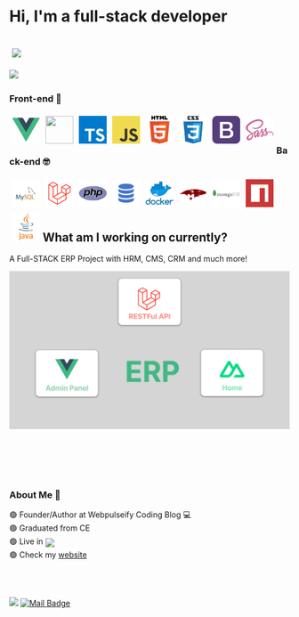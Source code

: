 

# Hi, I'm a full-stack developer 

<br/>

<img src="https://media.tenor.com/RA0A9TBAGskAAAAM/kakashi.gif" width="400"  style="margin:5px"  />

<br/>

[![](https://img.shields.io/github/followers/omeratayilmaz?style=social)](https://www.github.com/OmerAtayilmaz)



### Front-end 🎨

<img align="left" src="https://raw.githubusercontent.com/github/explore/80688e429a7d4ef2fca1e82350fe8e3517d3494d/topics/vue/vue.png"  width="50" height="50" style="margin:5px"  />

<img align="left" src="https://nuxtjs.ir/logos/nuxt.svg"  width="50" height="50" style="margin:5px"  />


<img align="left" src="https://raw.githubusercontent.com/github/explore/80688e429a7d4ef2fca1e82350fe8e3517d3494d/topics/typescript/typescript.png" width="50" height="50" style="margin:5px" />

<img align="left" src="https://raw.githubusercontent.com/github/explore/80688e429a7d4ef2fca1e82350fe8e3517d3494d/topics/javascript/javascript.png" width="50" height="50" style="margin:5px" />

<img align="left" src="https://raw.githubusercontent.com/github/explore/80688e429a7d4ef2fca1e82350fe8e3517d3494d/topics/html/html.png" width="50" height="50" style="margin:5px"  />

<img align="left" src="https://raw.githubusercontent.com/github/explore/80688e429a7d4ef2fca1e82350fe8e3517d3494d/topics/css/css.png"  width="50" height="50" style="margin:5px"  />

<img align="left" src="https://raw.githubusercontent.com/github/explore/80688e429a7d4ef2fca1e82350fe8e3517d3494d/topics/bootstrap/bootstrap.png" width="50" height="50" style="margin:5px"  />

<img align="left" src="https://raw.githubusercontent.com/github/explore/80688e429a7d4ef2fca1e82350fe8e3517d3494d/topics/sass/sass.png"  width="50" height="50" style="margin:5px"   width="35" />

<br/><br/>

### Back-end 🤓
<img align="left" src="https://raw.githubusercontent.com/github/explore/80688e429a7d4ef2fca1e82350fe8e3517d3494d/topics/mysql/mysql.png"  width="50" height="50" style="margin:5px"/>
<img align="left" src="https://raw.githubusercontent.com/github/explore/80688e429a7d4ef2fca1e82350fe8e3517d3494d/topics/laravel/laravel.png"  width="50" height="50" style="margin:5px"/>
<img align="left" src="https://raw.githubusercontent.com/github/explore/80688e429a7d4ef2fca1e82350fe8e3517d3494d/topics/php/php.png"  width="50" height="50" style="margin:5px"/>
<img align="left" src="https://raw.githubusercontent.com/github/explore/80688e429a7d4ef2fca1e82350fe8e3517d3494d/topics/sql/sql.png"  width="50" height="50" style="margin:5px"/>
<img align="left" src="https://raw.githubusercontent.com/github/explore/80688e429a7d4ef2fca1e82350fe8e3517d3494d/topics/docker/docker.png"  width="50" height="50" style="margin:5px"/>

<img align="left" src="https://raw.githubusercontent.com/github/explore/80688e429a7d4ef2fca1e82350fe8e3517d3494d/topics/mongoose/mongoose.png"  width="50" height="50" style="margin:5px"/>
<img align="left" src="https://raw.githubusercontent.com/github/explore/80688e429a7d4ef2fca1e82350fe8e3517d3494d/topics/mongodb/mongodb.png"  width="50" height="50" style="margin:5px"/>
<img align="left" src="https://raw.githubusercontent.com/github/explore/80688e429a7d4ef2fca1e82350fe8e3517d3494d/topics/npm/npm.png"  width="50" height="50" style="margin:5px"/>
<img align="left" src="https://raw.githubusercontent.com/github/explore/80688e429a7d4ef2fca1e82350fe8e3517d3494d/topics/java/java.png"  width="50" height="50" style="margin:5px"/>

<br /><br />
<br /><br />

## What am I working on currently?
<p>A Full-STACK ERP Project with HRM, CMS, CRM and much more!</p>
<img  src="https://github.com/OmerAtayilmaz/OmerAtayilmaz/blob/main/singleproject.jpg" />

<br /><br />
<br /><br />

### About Me 🍵
🟢 Founder/Author at Webpulseify Coding Blog 💻 <br/>
🟢 Graduated from CE <br/>
🟢 Live in  <img src="https://upload.wikimedia.org/wikipedia/commons/thumb/b/b4/Flag_of_Turkey.svg/125px-Flag_of_Turkey.svg.png"  width="25" style="margin-bottom:-5px"/> <br/>
🟢 Check my <a href="//omeratayilmaz.com" target="_blank">website</a> 


<br /><br />

[![](https://img.shields.io/badge/linkedin-%230077B5.svg?&style=for-the-badge&logo=linkedin&logoColor=white)](https://www.linkedin.com/in/%C3%B6mer-atay%C4%B1lmaz-180006151/)
[![Mail Badge](https://img.shields.io/badge/omeratayilmaz@gmail.com-c14438?style=for-the-badge&logo=Gmail&logoColor=white&link=mailto:omeratayilmaz@gmail.com)](mailto:omeratayilmaz@gmail.com)

